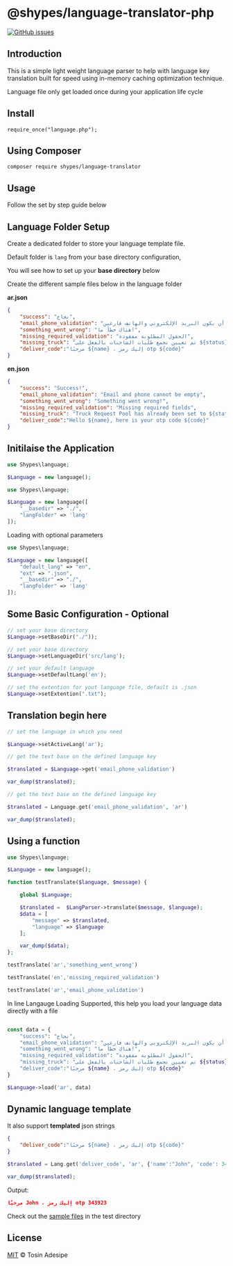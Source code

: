 # @shypes/language-translator-php

[![GitHub issues](https://img.shields.io/github/issues/Shypes/language-translator)](https://img.shields.io/github/issues/Shypes/language-translator)

## Introduction

This is a simple light weight language parser to help with language key translation built for speed using in-memory caching optimization technique.

Language file only get loaded once during your application life cycle

## Install

```$
require_once("language.php");
```

## Using Composer

```$
composer require shypes/language-translator
```

## Usage

Follow the set by step guide below

## Language Folder Setup

Create a dedicated folder to store your language template file.

Default folder is `lang` from your base directory configuration, 

You will see how to set up your **base directory** below

Create the different sample files below in the language folder

**ar.json**

```json
{
    "success": "نجاح",
    "email_phone_validation": "لا يمكن أن يكون البريد الإلكتروني والهاتف فارغين",
    "something_went_wrong": "هناك خطأ ما!",
    "missing_required_validation": "الحقول المطلوبة مفقودة",
    "missing_truck": "تم تعيين تجمع طلبات الشاحنات بالفعل على ${status}",
    "deliver_code":"مرحبًا ${name} ، إليك رمز otp ${code}"
}
```

**en.json**

```json
{
    "success": "Success!",
    "email_phone_validation": "Email and phone cannot be empty",
    "something_went_wrong": "Something went wrong!",
    "missing_required_validation": "Missing required fields",
    "missing_truck": "Truck Request Pool has already been set to ${status}", 
    "deliver_code":"Hello ${name}, here is your otp code ${code}"
}
```

## Initilaise the Application

```php
use Shypes\language;

$Language = new language();
```

```php
use Shypes\language;

$Language = new language([
    "__basedir" => "./",
    "langFolder" => 'lang'
]);
```

Loading with optional parameters

```php
use Shypes\language;

$Language = new language([
    "default_lang" => "en",
    "ext" => ".json",
    "__basedir" => "./",
    "langFolder" => 'lang'
]);
```

## Some Basic Configuration - Optional

```php
// set your base directory
$Language->setBaseDir("./"));

// set your base directory
$Language->setLanguageDir('src/lang');

// set your default language
$Language->setDefaultLang('en');

// set the extention for yout language file, default is .json
$Language->setExtention(".txt");
```

## Translation begin here

```php
// set the language in which you need

$Language->setActiveLang('ar');

// get the text base on the defined language key

$translated = $Language->get('email_phone_validation')

var_dump($translated);

// get the text base on the defined language key

$translated = Language.get('email_phone_validation', 'ar')

var_dump($translated);
```

## Using a function

```php
use Shypes\language;

$Language = new language();

function testTranslate($language, $message) {

    global $Language;

    $translated =  $LangParser->translate($message, $language);
    $data = [
        "message" => $translated,
        "language" => $language
    ];

    var_dump($data);
};

testTranslate('ar','something_went_wrong')

testTranslate('en','missing_required_validation')

testTranslate('ar','email_phone_validation')
```

In line Langauge Loading Supported, this help you load your language data directly with a file

```php

const data = {
    "success": "نجاح",
    "email_phone_validation": "لا يمكن أن يكون البريد الإلكتروني والهاتف فارغين",
    "something_went_wrong": "هناك خطأ ما!",
    "missing_required_validation": "الحقول المطلوبة مفقودة",
    "missing_truck": "تم تعيين تجمع طلبات الشاحنات بالفعل على ${status}",
    "deliver_code":"مرحبًا ${name} ، إليك رمز otp ${code}"
}

$Language->load('ar', data)
```

## Dynamic language template

It also support **templated** json strings

```json
{
    "deliver_code":"مرحبًا ${name} ، إليك رمز otp ${code}"
}
```

```php
$translated = Lang.get('deliver_code', 'ar', {'name':"John", 'code': 343923} )

var_dump($translated);
```

Output:

```json
مرحبًا John ، إليك رمز otp 343923
```

Check out the [sample files](https://github.com/Shypes/language-translator/tree/master/examples) in the test directory

## License

[MIT](LICENSE) © Tosin Adesipe
